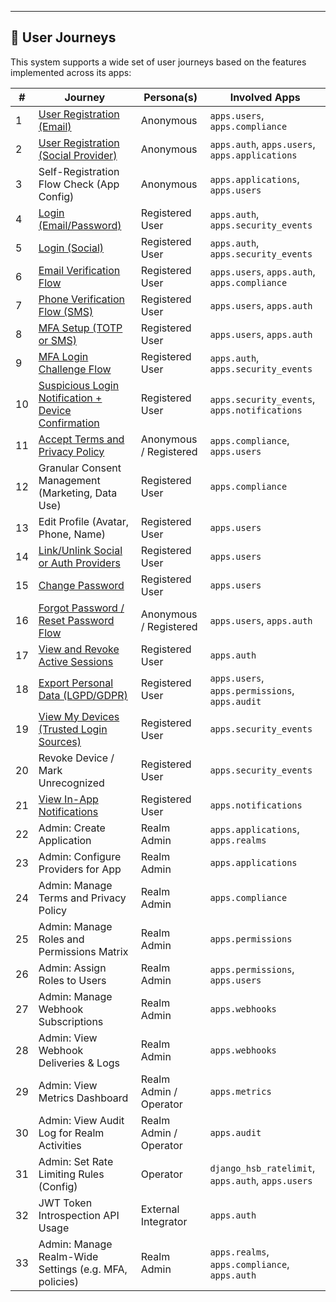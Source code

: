 


---

## 🧭 User Journeys

This system supports a wide set of user journeys based on the features implemented across its apps:

| #  | Journey                                                                                      | Persona(s)             | Involved Apps                                       |
|----|----------------------------------------------------------------------------------------------|------------------------|------------------------------------------------------|
| 1  | [User Registration (Email)](01-journey_user-registration-email.md)                           | Anonymous              | `apps.users`, `apps.compliance`                     |
| 2  | [User Registration (Social Provider)](02-journey_user-registration-social.md)                | Anonymous              | `apps.auth`, `apps.users`, `apps.applications`      |
| 3  | Self-Registration Flow Check (App Config)                                                    | Anonymous              | `apps.applications`, `apps.users`                   |
| 4  | [Login (Email/Password)](03-journey_login-email-pass.md)                                     | Registered User        | `apps.auth`, `apps.security_events`                 |
| 5  | [Login (Social)](04-journey_login-social.md)                                                 | Registered User        | `apps.auth`, `apps.security_events`                 |
| 6  | [Email Verification Flow](05-journey_email-verification.md)                                  | Registered User        | `apps.users`, `apps.auth`, `apps.compliance`        |
| 7  | [Phone Verification Flow (SMS)](06-journey_phone-verification.md)                            | Registered User        | `apps.users`, `apps.auth`                           |
| 8  | [MFA Setup (TOTP or SMS)](07-journey_mfa-setup.md)                                           | Registered User        | `apps.users`, `apps.auth`                           |
| 9  | [MFA Login Challenge Flow](08-journey_mfa-login-challenge.md)                                | Registered User        | `apps.auth`, `apps.security_events`                 |
| 10 | [Suspicious Login Notification + Device Confirmation](09-journey_login-suspicious-device.md) | Registered User        | `apps.security_events`, `apps.notifications`        |
| 11 | [Accept Terms and Privacy Policy](10-journey_terms-accept.md)                                | Anonymous / Registered | `apps.compliance`, `apps.users`                     |
| 12 | Granular Consent Management (Marketing, Data Use)                                            | Registered User        | `apps.compliance`                                   |
| 13 | Edit Profile (Avatar, Phone, Name)                                                           | Registered User        | `apps.users`                                        |
| 14 | [Link/Unlink Social or Auth Providers](12-journey_link-unlink-social-provider.md)            | Registered User        | `apps.users`                                        |
| 15 | [Change Password](13-journey_change-password.md)                                             | Registered User        | `apps.users`                                        |
| 16 | [Forgot Password / Reset Password Flow](14-journey_forgot-password.md)                       | Anonymous / Registered | `apps.users`, `apps.auth`                           |
| 17 | [View and Revoke Active Sessions](16-journey_view-and-revoke-active-sessions.md)             | Registered User        | `apps.auth`                                         |
| 18 | [Export Personal Data (LGPD/GDPR)](17-journey_export-personal-data.md)                       | Registered User        | `apps.users`, `apps.permissions`, `apps.audit`      |
| 19 | [View My Devices (Trusted Login Sources)](18-journey_view-my-devices.md)                     | Registered User        | `apps.security_events`                              |
| 20 | Revoke Device / Mark Unrecognized                                                            | Registered User        | `apps.security_events`                              |
| 21 | [View In-App Notifications](19-journey_view-inapp-notifications.md)                          | Registered User        | `apps.notifications`                                |
| 22 | Admin: Create Application                                                                    | Realm Admin            | `apps.applications`, `apps.realms`                  |
| 23 | Admin: Configure Providers for App                                                           | Realm Admin            | `apps.applications`                                 |
| 24 | Admin: Manage Terms and Privacy Policy                                                       | Realm Admin            | `apps.compliance`                                   |
| 25 | Admin: Manage Roles and Permissions Matrix                                                   | Realm Admin            | `apps.permissions`                                  |
| 26 | Admin: Assign Roles to Users                                                                 | Realm Admin            | `apps.permissions`, `apps.users`                    |
| 27 | Admin: Manage Webhook Subscriptions                                                          | Realm Admin            | `apps.webhooks`                                     |
| 28 | Admin: View Webhook Deliveries & Logs                                                        | Realm Admin            | `apps.webhooks`                                     |
| 29 | Admin: View Metrics Dashboard                                                                | Realm Admin / Operator | `apps.metrics`                                      |
| 30 | Admin: View Audit Log for Realm Activities                                                   | Realm Admin / Operator | `apps.audit`                                        |
| 31 | Admin: Set Rate Limiting Rules (Config)                                                      | Operator               | `django_hsb_ratelimit`, `apps.auth`, `apps.users`   |
| 32 | JWT Token Introspection API Usage                                                            | External Integrator    | `apps.auth`                                         |
| 33 | Admin: Manage Realm-Wide Settings (e.g. MFA, policies)                                       | Realm Admin            | `apps.realms`, `apps.compliance`, `apps.auth`       |
